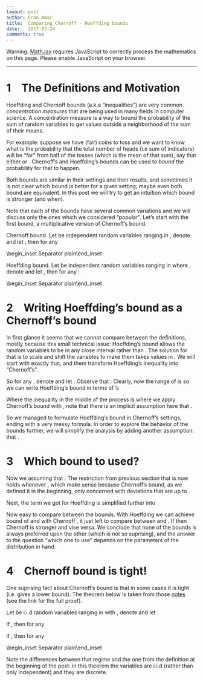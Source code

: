 ```yaml
---
layout: post
author: Eran Amar
title:  Comparing Chernoff - Hoeffding bounds
date:   2017-03-24
comments: true
---
```



<script type="math/tex">
\newcommand{\lyxlock}{}
</script>
<noscript>
<div class="warning">
Warning: <a href="http://www.mathjax.org/">MathJax</a> requires JavaScript to correctly process the mathematics on this page. Please enable JavaScript on your browser.
</div><hr>
</hr></noscript>


<h1 class="Section">
<a class="toc" name="toc-Section-1">1</a> The Definitions and Motivation
</h1>
<div class="Unindented">
Hoeffding and Chernoff bounds (a.k.a “inequalities”) are very common <i>concentration measures</i> that are being used in many fields in computer science. A concentration measure is a way to bound the probability of the sum of random variables to get values outside a neighborhood of the sum of their means. 
</div>
<div class="Indented">
For example: suppose we have <span class="MathJax_Preview"><script type="math/tex">
n
</script>
</span> (fair) coins to toss and we want to know what is the probability that the total number of heads (i.e sum of indicators) will be “far” from half of the tosses (which is the mean of that sum), say that either <span class="MathJax_Preview"><script type="math/tex">
\#heads>\frac{3}{4}n
</script>
</span> or <span class="MathJax_Preview"><script type="math/tex">
\#heads<\frac{1}{4}n
</script>
</span>. Chernoff’s and Hoeffding’s bounds can be used to <i>bound</i> the probability for that to happen. 
</div>
<div class="Indented">
Both bounds are similar in their settings and their results, and sometimes it is not clear which bound is better for a given setting; maybe even both bound are equivalent. In this post we will try to get an intuition which bound is stronger (and when). 
</div>
<div class="Indented">
Note that each of the bounds have several common variations and we will discuss only the ones which we considered “popular”. Let’s start with the first bound, a multiplicative version of Chernoff’s bound.
</div>
<div class="Definition">
Chernoff bound. Let <span class="MathJax_Preview"><script type="math/tex">
\left\{ X_{i}\right\} _{i=1}^{n}
</script>
</span> be independent random variables ranging in <span class="MathJax_Preview"><script type="math/tex">
\left[0,1\right]
</script>
</span>, denote <span class="MathJax_Preview"><script type="math/tex">
X:=\sum_{i=1}^{n}X_{i}
</script>
</span> and let <span class="MathJax_Preview"><script type="math/tex">
\mu:=\mathbb{E}\left[X\right]
</script>
</span>, then for any <span class="MathJax_Preview"><script type="math/tex">
\epsilon\in\left(0,1\right)
</script>
</span> <span class="MathJax_Preview">
<script type="math/tex;mode=display">

\mathbf{P}\left[\left|X-\mu\right|>\epsilon\mu\right]\le2\exp\left(-\epsilon^{2}\frac{\mu}{3}\right)

</script>
</span>
</div>
<div class="Unindented">
\begin_inset Separator plain\end_inset
</div>
<div class="Definition">
Hoeffding bound. Let <span class="MathJax_Preview"><script type="math/tex">
\left\{ X_{i}\right\} _{i=1}^{n}
</script>
</span> be independent random variables ranging in <span class="MathJax_Preview"><script type="math/tex">
\left[a,b\right]
</script>
</span> where <span class="MathJax_Preview"><script type="math/tex">
a<b
</script>
</span>, denote <span class="MathJax_Preview"><script type="math/tex">
X:=\sum_{i=1}^{n}X_{i}
</script>
</span> and let <span class="MathJax_Preview"><script type="math/tex">
\mu:=\mathbb{E}\left[X\right]
</script>
</span>, then for any <span class="MathJax_Preview"><script type="math/tex">
t
</script>
</span>: <span class="MathJax_Preview">
<script type="math/tex;mode=display">

\mathbf{P}\left[\left|X-\mu\right|>t\right]\le2\exp\left(\frac{-t^{2}}{n\left(b-a\right)^{2}}\right)

</script>
</span>
</div>
<div class="Unindented">
\begin_inset Separator plain\end_inset
</div>
<h1 class="Section">
<a class="toc" name="toc-Section-2">2</a> Writing Hoeffding’s bound as a Chernoff’s bound 
</h1>
<div class="Unindented">
In first glance it seems that we cannot compare between the definitions, mostly because this small technical issue: Hoeffding’s bound allows the random variables to be in any close interval <span class="MathJax_Preview"><script type="math/tex">
\left[a,b\right]
</script>
</span> rather than <span class="MathJax_Preview"><script type="math/tex">
\left[0,1\right]
</script>
</span>. The solution for that is to scale and shift the variables to make them takes values in <span class="MathJax_Preview"><script type="math/tex">
\left[0,1\right]
</script>
</span>. We will start with exactly that, and them transform Hoeffding’s inequality into “Chernoff’s”.
</div>
<div class="Indented">
So for any <span class="MathJax_Preview"><script type="math/tex">
i\in\left[n\right]
</script>
</span>, denote <span class="MathJax_Preview"><script type="math/tex">
Y_{i}=\frac{X_{i}}{b-a}-a
</script>
</span> and let <span class="MathJax_Preview"><script type="math/tex">
Y=\sum_{i=1}^{n}Y_{i}=\frac{X}{b-a}-na
</script>
</span>. Observe that <span class="MathJax_Preview"><script type="math/tex">
\mathbb{E}\left[Y\right]=\frac{\mu}{b-a}-na
</script>
</span>. Clearly, now the range of <span class="MathJax_Preview"><script type="math/tex">
\left\{ Y_{i}\right\} _{i=1}^{n}
</script>
</span> is <span class="MathJax_Preview"><script type="math/tex">
\left[0,1\right]
</script>
</span> so we can write Hoeffding’s bound in terms of <span class="MathJax_Preview"><script type="math/tex">
Y_{i}
</script>
</span>’s
</div>
<div class="Indented">
<span class="MathJax_Preview">
<script type="math/tex;mode=display">
\begin{align*}
\mathbf{P}\left[\left|X-\mu\right|>t\right] & =\mathbf{P}\left[\left|\frac{X}{b-a}-na-\frac{\mu}{b-a}+na\right|>\frac{t}{b-a}\right]\\
 & =\mathbf{P}\left[\left|Y-\mathbb{E}\left[Y\right]\right|>\frac{t}{b-a}\cdot\frac{\mathbb{E}\left[Y\right]}{\mathbb{E}\left[Y\right]}\right]\\
 & \le2\exp\left(\frac{-t^{2}}{\left(b-a\right)^{2}\mathbb{E}\left[Y\right]^{2}}\cdot\frac{\mathbb{E}\left[Y\right]}{3}\right)\\
 & =2\exp\left(\frac{-t^{2}}{3\left(b-a\right)^{2}}\left(\frac{\mu}{b-a}-na\right)^{-1}\right)\\
 & =2\exp\left(\frac{-t^{2}}{3\mu\left(b-a\right)-3a\cdot n\left(b-a\right)^{2}}\right)
\end{align*}
</script>
</span>
</div>
<div class="Indented">
Where the inequality in the middle of the process is where we apply Chernoff’s bound with <span class="MathJax_Preview"><script type="math/tex">
\epsilon=\frac{t}{\left(b-a\right)\mathbb{E}\left[Y\right]}
</script>
</span>, note that there is an implicit assumption here that <span class="MathJax_Preview"><script type="math/tex">
\epsilon<1
</script>
</span>. 
</div>
<div class="Indented">
So we managed to formulate Hoeffding’s bound in Chernoff’s settings, ending with a very messy formula. In order to explore the behavior of the bounds further, we will simplify the analysis by adding another assumption: that <span class="MathJax_Preview"><script type="math/tex">
a=0
</script>
</span>.
</div>
<h1 class="Section">
<a class="toc" name="toc-Section-3">3</a> Which bound to used?
</h1>
<div class="Unindented">
Now we assuming that <span class="MathJax_Preview"><script type="math/tex">
a=0
</script>
</span>. The restriction from previous section that <span class="MathJax_Preview"><script type="math/tex">
\epsilon<1
</script>
</span> is now holds whenever <span class="MathJax_Preview"><script type="math/tex">
t<\mu
</script>
</span>, which make sense because Chernoff’s bound, as we defined it in the beginning, only concerned with deviations that are up to <span class="MathJax_Preview"><script type="math/tex">
\mu
</script>
</span>. 
</div>
<div class="Indented">
Next, the term we got for Hoeffding is simplified further into <span class="MathJax_Preview">
<script type="math/tex;mode=display">

\mathbf{P}\left[\left|X-\mu\right|>t\right]\le2\exp\left(\frac{-t^{2}}{3\mu b}\right)

</script>
</span>
Now easy to compare between the bounds. With Hoeffding we can achieve bound of <span class="MathJax_Preview"><script type="math/tex">
2\exp\left(\frac{-t^{2}}{nb^{2}}\right)
</script>
</span> and with Chernoff <span class="MathJax_Preview"><script type="math/tex">
2\exp\left(\frac{-t^{2}}{3\mu b}\right)
</script>
</span>, it just left to compare between <span class="MathJax_Preview"><script type="math/tex">
nb
</script>
</span> and <span class="MathJax_Preview"><script type="math/tex">
3\mu
</script>
</span>. If <span class="MathJax_Preview"><script type="math/tex">
nb<3\mu
</script>
</span> then Chernoff is stronger and vise versa. We conclude that none of the bounds is always preferred upon the other (which is not so suprising), and the answer to the question “which one to use” depends on the parameters of the distribution in hand.
</div>
<h1 class="Section">
<a class="toc" name="toc-Section-4">4</a> Chernoff bound is tight!
</h1>
<div class="Unindented">
One suprising fact about Chernoff’s bound is that in some cases it is tight (i.e. gives a lower bound). The theorem below is taken from those <a class="URL" href="https://ece.uwaterloo.ca/~nmousavi/Papers/Chernoff-Tightness.pdf">notes</a> (see the link for the full proof).
</div>
<div class="Theorem">
Let <span class="MathJax_Preview"><script type="math/tex">
\left\{ X_{i}\right\} _{i=1}^{n}
</script>
</span> be i.i.d random variables ranging in <span class="MathJax_Preview"><script type="math/tex">
\left\{ 0,1\right\} 
</script>
</span> with <span class="MathJax_Preview"><script type="math/tex">
\mathbf{P}\left[X_{i}=1\right]=p
</script>
</span>, denote <span class="MathJax_Preview"><script type="math/tex">
X:=\sum_{i=1}^{n}X_{i}
</script>
</span> and let <span class="MathJax_Preview"><script type="math/tex">
\mu:=\mathbb{E}\left[X\right]=np
</script>
</span>. <br>
If <span class="MathJax_Preview"><script type="math/tex">
p\le\frac{1}{4}
</script>
</span>, then for any <span class="MathJax_Preview"><script type="math/tex">
t>0
</script>
</span> <span class="MathJax_Preview">
<script type="math/tex;mode=display">

\mathbf{P}\left[X-\mu>t\right]\ge\frac{1}{4}\exp\left(-t^{2}\frac{2}{\mu}\right)

</script>
</span>
If <span class="MathJax_Preview"><script type="math/tex">
p<\frac{1}{2}
</script>
</span>, then for any <span class="MathJax_Preview"><script type="math/tex">
t\in\left[0,n\left(1-2p\right)\right]
</script>
</span><span class="MathJax_Preview">
<script type="math/tex;mode=display">

\mathbf{P}\left[X-\mu>t\right]\ge\frac{1}{4}\exp\left(-t^{2}\frac{2}{\mu}\right)

</script>
</span>
<br></div>
<div class="Unindented">
\begin_inset Separator plain\end_inset
</div>
<div class="Indented">
Note the differences between that regime and the one from the definition at the beginning of the post: in this theorem the variables are i.i.d (rather than only independent) and they are discrete.
</div>
